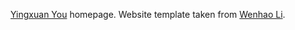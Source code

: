 [Yingxuan You](https://kasvii.github.io/) homepage. Website template taken from [Wenhao Li](https://vegetebird.github.io/).